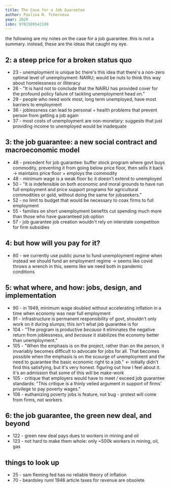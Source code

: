 ```yaml
---
title: The Case for a Job Guarantee
author: Pavlina R. Tcherneva
year: 2020
isbn: 9781509542109
---
```


the following are my notes on the case for a job guarantee. this is not a summary. instead, these are the ideas that caught my eye.

## 2: a steep price for a broken status quo
- 23 - unemployment is unique bc there's this idea that there's a non-zero optimal level of unemployment: NAIRU; would be nuts to think this way about homelessness or illiteracy
- 26 - "It is hard not to conclude that the NAIRU has provided cover for the profound policy failure of tackling unemployment head on."
- 29 - people who need work most, long term unemployed, have most barriers to employment
- 36 - joblessness can lead to personal + health problems that prevent person from getting a job again
- 37 - most costs of unemployment are non-monetary: suggests that just providing income to unemployed would be inadequate

## 3: the job guarantee: a new social contract and macroeconomic model
- 48 - precedent for job guarantee: buffer stock program where govt buys commodity, preventing it from going below price floor, then sells it back -> maintains price floor + employs the commodity
- 48 - minimum wage is a weak floor bc it doesn't extend to unemployed
- 50 - "It is indefensible on both economic and moral grounds to have run full employment and price support programs for agricultural commodities or gold, without doing the same for jobseekers."
- 52 - no limit to budget that would be necessary to coax firms to full employment
- 55 - families on short unemployment benefits cut spending much more than those who have guaranteed job option
- 57 - job guarantee job creation wouldn't rely on interstate competition for firm subsidies

## 4: but how will you pay for it?
- 80 - we currently use public purse to fund unemployment regime when instead we should fund an employment regime -> seems like covid throws a wrench in this, seems like we need both in pandemic conditions

## 5: what where, and how: jobs, design, and implementation
- 90 - in 1949, minimum wage doubled without accelerating inflation in a time when economy was near full employment
- 91 - infrastructure is permanent responsibility of govt, shouldn't only work on it during slumps; this isn't what job guarantee is for
- 104 - "The program is productive *because* it eliminates the negative return from joblessness, and *because* it stabilizes the economy better than unemployment."
- 105 - "When the emphasis is on the project, rather than on the person, it invariably becomes difficult to advocate for jobs for all. That becomes possible when the emphasis is on the scourge of unemployment and the need to guarantee the basic economic right to a job." <- initially didn't find this satisfying, but it's very honest. figuring out how I feel about it. it's an admission that some of this will be make-work
- 105 - critique that employers would have to meet / exceed job guarantee standards: "This critique is a thinly veiled argument in support of firms' privilege to pay poverty wages."
- 106 - euthanizing poverty jobs is feature, not bug - protest will come from firms, not workers

## 6: the job guarantee, the green new deal, and beyond
- 122 - green new deal pays dues to workers in mining and oil
- 123 - not hard to make them whole: only ~500k workers in mining, oil, gas

## things to look up
- 25 - sam fleming fed has no reliable theory of inflation
- 70 - beardsley ruml 1946 article taxes for revenue are obsolete
